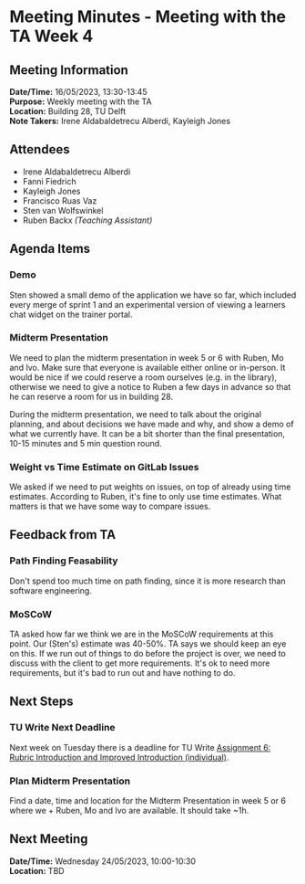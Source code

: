 # Meeting Minutes - Meeting with the TA Week 4
## Meeting Information
**Date/Time:** 16/05/2023, 13:30-13:45 <br>
**Purpose:** Weekly meeting with the TA <br>
**Location:** Building 28, TU Delft <br>
**Note Takers:** Irene Aldabaldetrecu Alberdi, Kayleigh Jones <br>

## Attendees
- Irene Aldabaldetrecu Alberdi
- Fanni Fiedrich 
- Kayleigh Jones
- Francisco Ruas Vaz
- Sten van Wolfswinkel
- Ruben Backx *(Teaching Assistant)*

## Agenda Items

### Demo
Sten showed a small demo of the application we have so far, which included every merge of sprint 1 and an experimental version of viewing a learners chat widget on the trainer portal.

### Midterm Presentation
We need to plan the midterm presentation in week 5 or 6 with Ruben, Mo and Ivo. Make sure that everyone is available either online or in-person. It would be nice if we could reserve a room ourselves (e.g. in the library), otherwise we need to give a notice to Ruben a few days in advance so that he can reserve a room for us in building 28.

During the midterm presentation, we need to talk about the original planning, and about decisions we have made and why, and show a demo of what we currently have. It can be a bit shorter than the final presentation, 10-15 minutes and 5 min question round. 

### Weight vs Time Estimate on GitLab Issues
We asked if we need to put weights on issues, on top of already using time estimates. According to Ruben, it's fine to only use time estimates. What matters is that we have some way to compare issues. 

## Feedback from TA

### Path Finding Feasability
Don't spend too much time on path finding, since it is more research than software engineering.

### MoSCoW
TA asked how far we think we are in the MoSCoW requirements at this point. Our (Sten's) estimate was 40-50%. TA says we should keep an eye on this. If we run out of things to do before the project is over, we need to discuss with the client to get more requirements. It's ok to need more requirements, but it's bad to run out and have nothing to do.

## Next Steps

### TU Write Next Deadline
Next week on Tuesday there is a deadline for TU Write [Assignment 6: Rubric Introduction and Improved Introduction (individual)](https://brightspace.tudelft.nl/d2l/lms/dropbox/user/folder_submit_files.d2l?db=104327&grpid=0&isprv=0&bp=0&ou=499412).

### Plan Midterm Presentation
Find a date, time and location for the Midterm Presentation in week 5 or 6 where we + Ruben, Mo and Ivo are available. It should take ~1h.

## Next Meeting
**Date/Time:** Wednesday 24/05/2023, 10:00-10:30 <br>
**Location:** TBD